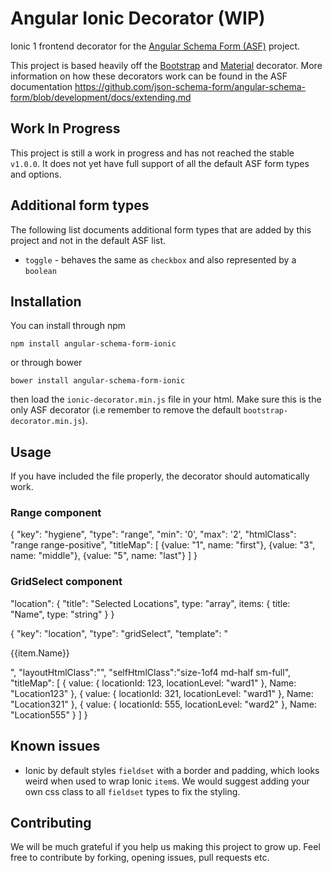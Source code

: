 Angular Ionic Decorator (WIP)
=============================

Ionic 1 frontend decorator for the [Angular Schema Form (ASF)](https://github.com/json-schema-form/angular-schema-form) project.

This project is based heavily off the [Bootstrap](https://github.com/json-schema-form/angular-schema-form-bootstrap) and [Material](https://github.com/json-schema-form/angular-schema-form-material) decorator. More information on how these decorators work can be found in the ASF documentation https://github.com/json-schema-form/angular-schema-form/blob/development/docs/extending.md

## Work In Progress

This project is still a work in progress and has not reached the stable `v1.0.0`. It does not yet have full support of all the default ASF form types and options.

## Additional form types

The following list documents additional form types that are added by this project and not in the default ASF list.

 - `toggle` - behaves the same as `checkbox` and also represented by a `boolean`

## Installation

You can install through npm

```
npm install angular-schema-form-ionic
```

or through bower

```
bower install angular-schema-form-ionic
```

then load the `ionic-decorator.min.js` file in your html. Make sure this is the only ASF decorator (i.e remember to remove the default `bootstrap-decorator.min.js`).

## Usage

If you have included the file properly, the decorator should automatically work.

### Range component
{
 "key": "hygiene",
 "type": "range",
 "min": '0',
 "max": '2',
 "htmlClass": "range range-positive",
 "titleMap": [
  {value: "1", name: "first"},
  {value: "3", name: "middle"},
  {value: "5", name: "last"}
 ]
}

### GridSelect component
"location": {
          "title": "Selected Locations",
          type: "array",
          items: {
            title: "Name",
            type: "string"
          }
        }
        
{
        "key": "location",
        "type": "gridSelect",
        "template": "<p>{{item.Name}}</p>",
        "layoutHtmlClass":"",
        "selfHtmlClass":"size-1of4 md-half sm-full",
        "titleMap": [
          {
            value: {
              locationId: 123,
              locationLevel: "ward1"
            },
            Name: "Location123"
          },
          {
            value: {
              locationId: 321,
              locationLevel: "ward1"
            },
            Name: "Location321"
          },
          {
            value: {
              locationId: 555,
              locationLevel: "ward2"
            },
            Name: "Location555"
          }
        ]
      }
      
## Known issues

 - Ionic by default styles `fieldset` with a border and padding, which looks weird when used to wrap Ionic `item`s. We would suggest adding your own css class to all `fieldset` types to fix the styling.

## Contributing

We will be much grateful if you help us making this project to grow up. Feel free to contribute by forking, opening issues, pull requests etc.
